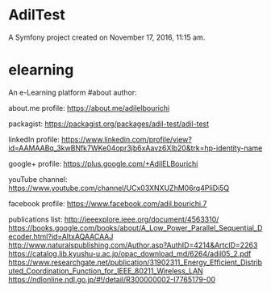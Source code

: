 AdilTest
========

A Symfony project created on November 17, 2016, 11:15 am.
# elearning
An e-Learning platform
#about author:

about.me profile: https://about.me/adilelbourichi

packagist: https://packagist.org/packages/adil-test/adil-test

linkedIn profile:  https://www.linkedin.com/profile/view?id=AAMAABq_3kwBNfk7WKe04opr3jb6xAavz6XIb20&trk=hp-identity-name

google+ profile: https://plus.google.com/+AdilELBourichi

youTube channel: https://www.youtube.com/channel/UCx03XNXUZhM06rq4PIiDi5Q

facebook profile: https://www.facebook.com/adil.bourichi.7

publications list:
http://ieeexplore.ieee.org/document/4563310/
<br>
https://books.google.com/books/about/A_Low_Power_Parallel_Sequential_Decoder.html?id=AItxAQAACAAJ
<br>
http://www.naturalspublishing.com/Author.asp?AuthID=4214&ArtcID=2263
<br>
https://catalog.lib.kyushu-u.ac.jp/opac_download_md/6264/adil05_2.pdf
<br>
https://www.researchgate.net/publication/31902311_Energy_Efficient_Distributed_Coordination_Function_for_IEEE_80211_Wireless_LAN
<br>
https://ndlonline.ndl.go.jp/#!/detail/R300000002-I7765179-00
